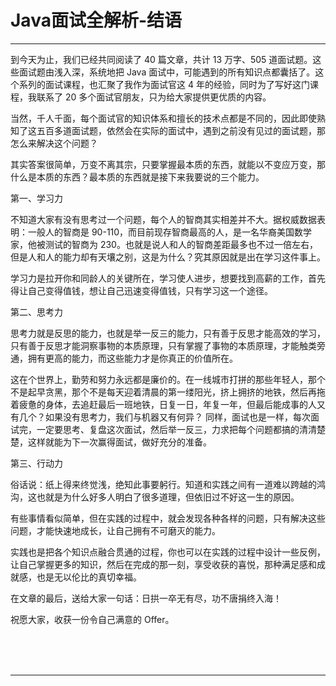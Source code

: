 # Java面试全解析-结语

---

到今天为止，我们已经共同阅读了 40 篇文章，共计 13 万字、505 道面试题。这些面试题由浅入深，系统地把 Java 面试中，可能遇到的所有知识点都囊括了。这个系列的面试课程，也汇聚了我作为面试官这 4 年的经验，同时为了写好这门课程，我联系了 20 多个面试官朋友，只为给大家提供更优质的内容。

当然，千人千面，每个面试官的知识体系和擅长的技术点都是不同的，因此即使熟知了这五百多道面试题，依然会在实际的面试中，遇到之前没有见过的面试题，那怎么来解决这个问题？

其实答案很简单，万变不离其宗，只要掌握最本质的东西，就能以不变应万变，那什么是本质的东西？最本质的东西就是接下来我要说的三个能力。

第一、学习力

不知道大家有没有思考过一个问题，每个人的智商其实相差并不大。据权威数据表明：一般人的智商是 90-110，而目前现存智商最高的人，是一名华裔美国数学家，他被测试的智商为 230。也就是说人和人的智商差距最多也不过一倍左右，但是人和人的能力却有天壤之别，这是为什么？究其原因就是出在学习这件事上。

学习力是拉开你和同龄人的关键所在，学习使人进步，想要找到高薪的工作，首先得让自己变得值钱，想让自己迅速变得值钱，只有学习这一个途径。  

第二、思考力

思考力就是反思的能力，也就是举一反三的能力，只有善于反思才能高效的学习，只有善于反思才能洞察事物的本质原理，只有掌握了事物的本质原理，才能触类旁通，拥有更高的能力，而这些能力才是你真正的价值所在。

这在个世界上，勤劳和努力永远都是廉价的。在一线城市打拼的那些年轻人，那个不是起早贪黑，那个不是每天迎着清晨的第一缕阳光，挤上拥挤的地铁，然后再拖着疲惫的身体，去追赶最后一班地铁，日复一日，年复一年，但最后能成事的人又有几个？如果没有思考力，我们与机器又有何异？ 同样，面试也是一样，每次面试完，一定要思考、复盘这次面试，然后举一反三，力求把每个问题都搞的清清楚楚，这样就能为下一次赢得面试，做好充分的准备。

第三、行动力

俗话说：纸上得来终觉浅，绝知此事要躬行。知道和实践之间有一道难以跨越的鸿沟，这也就是为什么好多人明白了很多道理，但依旧过不好这一生的原因。

有些事情看似简单，但在实践的过程中，就会发现各种各样的问题，只有解决这些问题，才能快速地成长，让自己拥有不可磨灭的能力。

实践也是把各个知识点融合贯通的过程，你也可以在实践的过程中设计一些反例，让自己掌握更多的知识，然后在完成的那一刻，享受收获的喜悦，那种满足感和成就感，也是无以伦比的真切幸福。

在文章的最后，送给大家一句话：日拱一卒无有尽，功不唐捐终入海！

祝愿大家，收获一份令自己满意的 Offer。



<br/><br/><br/>

---

